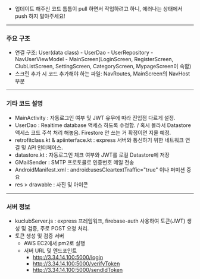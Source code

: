 - 업데이트 해주신 코드 틈틈이 pull 하면서 작업하려고 하니, 에러나는 상태에서 push 하지 말아주세요!
---
### 주요 구조
- 연결 구조: User(data class) - UserDao - UserRepository - NavUserViewModel - MainScreen(LoginScreen, RegisterScreen, ClubListScreen, SettingScreen, CategoryScreen, MypageScreen이 속함)
- 스크린 추가 시 코드 추가해야 하는 파일: NavRoutes, MainScreen의 NavHost 부분
---  
### 기타 코드 설명
- MainActivity : 자동로그인 여부 및 JWT 유무에 따라 진입점 다르게 설정.
- UserDao : Realtime database 액세스 하도록 수정함. / 혹시 몰라서 Datastore 액세스 코드 주석 처리 해놓음. Firestore 안 쓰는 거 확정이면 지울 예정.
- retrofitclass.kt & apiinterface.kt : express 서버와 통신하기 위한 네트워크 연결 및 API 인터페이스.
- datastore.kt : 자동로그인 체크 여부와 JWT를 로컬 Datastore에 저장 
- GMailSender : SMTP 프로토콜로 인증번호 메일 전송
- AndroidManifest.xml : android:usesCleartextTraffic="true" 이나 퍼미션 중요
- res > drawable : 사진 및 아이콘
---
### 서버 정보
- kuclubServer.js : express 프레임워크, firebase-auth 사용하여 토큰(JWT) 생성 및 검증, 주로 POST 요청 처리.
- 토큰 생성 및 검증 서버
  - AWS EC2에서 pm2로 실행
  - 서버 URL 및 엔드포인트
    - http://3.34.14.100:5000/login
    - http://3.34.14.100:5000/verifyToken
    - http://3.34.14.100:5000/sendIdToken
